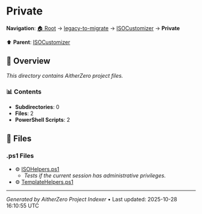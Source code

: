 # Private

**Navigation**: [🏠 Root](../../../index.md) → [legacy-to-migrate](../../index.md) → [ISOCustomizer](../index.md) → **Private**

⬆️ **Parent**: [ISOCustomizer](../index.md)

## 📖 Overview

*This directory contains AitherZero project files.*

### 📊 Contents

- **Subdirectories**: 0
- **Files**: 2
- **PowerShell Scripts**: 2

## 📄 Files

### .ps1 Files

- ⚙️ [ISOHelpers.ps1](./ISOHelpers.ps1)
  - *Tests if the current session has administrative privileges.*
- ⚙️ [TemplateHelpers.ps1](./TemplateHelpers.ps1)

---

*Generated by AitherZero Project Indexer* • Last updated: 2025-10-28 16:10:55 UTC

